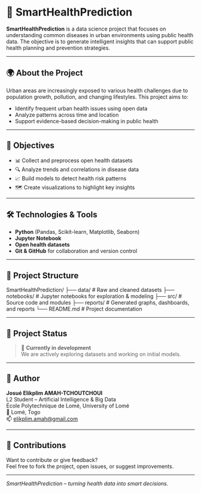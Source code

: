 # 🧠 SmartHealthPrediction

**SmartHealthPrediction** is a data science project that focuses on understanding common diseases in urban environments using public health data. The objective is to generate intelligent insights that can support public health planning and prevention strategies.

---

## 🌍 About the Project

Urban areas are increasingly exposed to various health challenges due to population growth, pollution, and changing lifestyles. This project aims to:

- Identify frequent urban health issues using open data
- Analyze patterns across time and location
- Support evidence-based decision-making in public health

---

## 🎯 Objectives

- 📊 Collect and preprocess open health datasets
- 🔍 Analyze trends and correlations in disease data
- 📈 Build models to detect health risk patterns
- 🗺️ Create visualizations to highlight key insights

---

## 🛠️ Technologies & Tools

- **Python** (Pandas, Scikit-learn, Matplotlib, Seaborn)
- **Jupyter Notebook**
- **Open health datasets**
- **Git & GitHub** for collaboration and version control

---

## 📁 Project Structure

SmartHealthPrediction/ 
├── data/ # Raw and cleaned datasets 
├── notebooks/ # Jupyter notebooks for exploration & modeling 
├── src/ # Source code and modules 
├── reports/ # Generated graphs, dashboards, and reports 
└── README.md # Project documentation


---

## 🚦 Project Status

> 🔧 **Currently in development**  
We are actively exploring datasets and working on initial models.

---

## 👤 Author

**Josué Elikplim AMAH-TCHOUTCHOUI**  
L2 Student – Artificial Intelligence & Big Data  
École Polytechnique de Lomé, University of Lomé  
📍 Lomé, Togo  
📫 elikplim.amah@gmail.com

---

## 🤝 Contributions

Want to contribute or give feedback?  
Feel free to fork the project, open issues, or suggest improvements.

---

*SmartHealthPrediction – turning health data into smart decisions.*
